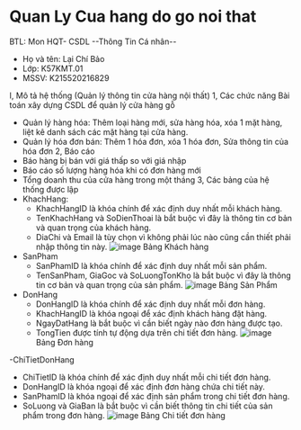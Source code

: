 # Quan Ly Cua hang do go noi that
BTL: Mon HQT- CSDL
--Thông Tin Cá nhân--
- Họ và tên: Lại Chí Bảo   
- Lớp: K57KMT.01           
- MSSV: K215520216829
      
I, Mô tả hệ thống (Quản lý thông tin cửa hàng nội thất)
1, Các chức năng
	Bài toán xây dựng CSDL để quản lý cửa hàng gỗ
 - Quản lý hàng hóa: Thêm loại hàng mới, sửa hàng hóa, xóa 1 mặt hàng, liệt kê danh sách các mặt hàng tại cửa hàng.
 - Quản lý hóa đơn bán: Thêm 1 hóa đơn, xóa 1 hóa đơn, Sửa thông tin của hóa đơn
2, Báo cáo
 - Báo hàng bị bán với giá thấp so với giá nhập
 - Báo cáo số lượng hàng hóa khi có đơn hàng mới
 - Tổng doanh thu của cửa hàng trong một tháng
3, Các bảng của hệ thống được lập
 - KhachHang:
   + KhachHangID là khóa chính để xác định duy nhất mỗi khách hàng.
   + TenKhachHang và SoDienThoai là bắt buộc vì đây là thông tin cơ bản và quan trọng của khách hàng.
   + DiaChi và Email là tùy chọn vì không phải lúc nào cũng cần thiết phải nhập thông tin này.
     ![image](https://github.com/baolaichi/Quan_Ly_Cua_hang_Noi_That/assets/131328468/2103f36f-fef6-4041-a5fd-99fda784c2b8)
                            Bảng Khách hàng
 - SanPham
   + SanPhamID là khóa chính để xác định duy nhất mỗi sản phẩm.
   + TenSanPham, GiaGoc và SoLuongTonKho là bắt buộc vì đây là thông tin cơ bản và quan trọng của sản phẩm.
		![image](https://github.com/baolaichi/Quan_Ly_Cua_hang_Noi_That/assets/131328468/c3d41df5-0429-4218-bcd8-d7b2ffaa4429)
                                                Bảng Sản Phẩm
 - DonHang
   + DonHangID là khóa chính để xác định duy nhất mỗi đơn hàng.
   + KhachHangID là khóa ngoại để xác định khách hàng đặt hàng.
   + NgayDatHang là bắt buộc vì cần biết ngày nào đơn hàng được tạo.
   + TongTien được tính tự động dựa trên chi tiết đơn hàng.
                ![image](https://github.com/baolaichi/Quan_Ly_Cua_hang_Noi_That/assets/131328468/5be8df01-91ed-431d-9398-b3f9bb5ecd1d)
                                    Bảng Đơn hàng

     			
 -ChiTietDonHang
   + ChiTietID là khóa chính để xác định duy nhất mỗi chi tiết đơn hàng.
   + DonHangID là khóa ngoại để xác định đơn hàng chứa chi tiết này.
   + SanPhamID là khóa ngoại để xác định sản phẩm trong chi tiết đơn hàng.
   + SoLuong và GiaBan là bắt buộc vì cần biết thông tin chi tiết của sản phẩm trong đơn hàng.
                  ![image](https://github.com/baolaichi/Quan_Ly_Cua_hang_Noi_That/assets/131328468/7abf7f72-5e1a-4f1e-a2d9-e8a595aa2e9b)
     					Bảng Chi tiết đơn hàng


 
  


